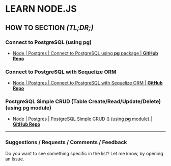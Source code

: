# LEARN NODE.JS

## HOW TO SECTION _(TL;DR;)_

### Connect to PostgreSQL (using __pg__)

- [ Node | Postgres | Connect to PostgreSQL using __pg__ package | **GitHub Repo**](https://github.com/kostasx/EventLoop/blob/master/learn/node/postgres-connect/postgres-connect.js)

### Connect to PostgreSQL with Sequelize ORM

- [ Node | Postgres | Connect to PostgreSQL with Sequelize ORM | **GitHub Repo**](https://github.com/kostasx/EventLoop/blob/master/learn/node/postgres-connect-sequelize/postgres-connect-sequelize.js)

### PostgreSQL Simple CRUD (Table Create/Read/Update/Delete) (using __pg__ module)

- [ Node | Postgres | PostgreSQL Simple CRUD () (using __pg__ module) | **GitHub Repo**](https://github.com/kostasx/EventLoop/blob/master/learn/node/postgres-crud/postgres-crud.js)


---

### Suggestions / Requests / Comments / Feedback

Do you want to see something specific in the list? Let me know, by opening an Issue.
